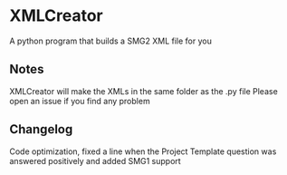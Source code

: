 # XMLCreator
A python program that builds a SMG2 XML file for you

## Notes
XMLCreator will make the XMLs in the same folder as the .py file
Please open an issue if you find any problem

## Changelog
Code optimization, fixed a line when the Project Template question was answered positively and added SMG1 support
